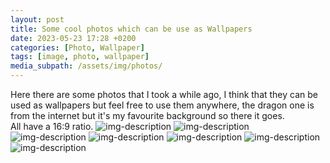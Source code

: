 ```yaml
---
layout: post
title: Some cool photos which can be use as Wallpapers
date: 2023-05-23 17:28 +0200
categories: [Photo, Wallpaper]
tags: [image, photo, wallpaper]
media_subpath: /assets/img/photos/
---
```

Here there are some photos that I took a while ago, I think that they can be used as wallpapers but feel free to use them anywhere, the dragon one is from the internet but it's my favourite background so there it goes.\
All have a 16:9 ratio.
![img-description](fondo1.jpg)
![img-description](fondo4.jpg)
![img-description](fondo2.jpg)
![img-description](fondo3.jpg)
![img-description](fondo6.jpg)
![img-description](fondo5.jpg)
![img-description](dragon.jpg)
